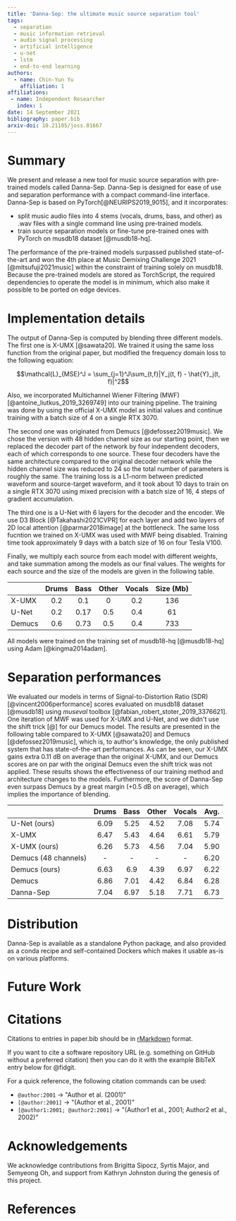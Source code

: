```yaml
---
title: 'Danna-Sep: the ultimate music source separation tool'
tags:
  - separation
  - music information retrieval
  - audio signal processing
  - artificial intelligence
  - u-net
  - lstm
  - end-to-end learning
authors:
  - name: Chin-Yun Yu
    affiliation: 1
affiliations:
 - name: Independent Researcher
   index: 1
date: 14 September 2021
bibliography: paper.bib
arxiv-doi: 10.21105/joss.01667
---
```


# Summary

We present and release a new tool for music source separation with pre-trained models called
Danna-Sep. Danna-Sep is designed for ease of use and separation performance with a compact command-line interface. Danna-Sep is based on PyTorch[@NEURIPS2019_9015], and it incorporates:

- split music audio files into 4 stems (vocals, drums, bass, and other) as .wav files with a single command line using pre-trained
models. 
- train source separation models or fine-tune pre-trained ones with PyTorch on musdb18 dataset [@musdb18-hq].

The performance of the pre-trained models surpassed published state-of-the-art and won the 4th place at Music Demixing Challenge 2021 [@mitsufuji2021music] within the constraint of training solely on musdb18. Because the pre-trained models are stored as TorchScript, the required dependencies to operate the model is in minimum, which also make it possible to be ported on edge devices.

# Implementation details

The output of Danna-Sep is computed by blending three different models. The first one is X-UMX [@sawata20]. We trained it using the same loss function from the original paper, but modified the frequency domain loss to the following equation:

$$\mathcal{L}_{MSE}^J = \sum_{j=1}^J\sum_{t,f}|Y_j(t, f) - \hat{Y}_j(t, f)|^2$$

Also, we incorporated Multichannel Wiener Filtering (MWF)[@antoine_liutkus_2019_3269749] into our training pipeline. The training was done by using the official X-UMX model as initial values and continue training with a batch size of 4 on a single RTX 3070.

The second one was originated from Demucs [@defossez2019music]. We chose the version with 48 hidden channel size as our starting point, then we replaced the decoder part of the network by four independent decoders, each of which corresponds to one source. These four decoders have the same architecture compared to the original decoder network while the hidden channel size was reduced to 24 so the total number of parameters is roughly the same. The training loss is a L1-norm between predicted waveform and source-target waveform, and it took about 10 days to train on a single RTX 3070 using mixed precision with a batch size of 16, 4 steps of gradient accumulation.

The third one is a U-Net with 6 layers for the decoder and the encoder. We use D3 Block [@Takahashi2021CVPR] for each layer and add two layers of 2D local attention [@parmar2018image] at the bottleneck. The same loss fucntion we trained on X-UMX was used with MWF being disabled. Training time took approximately 9 days with a batch size of 16 on four Tesla V100.

Finally, we multiply each source from each model with different weights, and take summation among the models as our final values. The weights for each source and the size of the models are given in the following table.

|         | Drums | Bass | Other | Vocals | Size (Mb) |
|---------|:-----:|:----:|:-----:|:------:|:---------:|
| X-UMX   | 0.2   | 0.1  | 0     | 0.2    | 136
| U-Net   | 0.2   | 0.17 | 0.5   | 0.4    | 61
| Demucs  | 0.6   | 0.73 | 0.5   | 0.4    | 733

All models were trained on the training set of musdb18-hq [@musdb18-hq] using Adam [@kingma2014adam]. 

# Separation performances

We evaluated our models in terms of Signal-to-Distortion Ratio (SDR) [@vincent2006performance] scores evaluated on musdb18 dataset [@musdb18] using *museval* toolbox [@fabian_robert_stoter_2019_3376621]. One iteration of MWF was used for X-UMX and U-Net, and we didn't use the shift trick [@] for our Demucs model. The results are presented in the following table compared to X-UMX [@sawata20] and Demucs [@defossez2019music], which is, to author's knowledge, the only published system that has state-of-the-art performances. As can be seen, our X-UMX gains extra 0.11 dB on average than the original X-UMX, and our Demucs scores are on par with the original Demucs even the shift trick was not applied. These results shows the effectiveness of our training method and architecture changes to the models. Furthermore, the score of Danna-Sep even surpass Demucs by a great margin (+0.5 dB on average), which implies the importance of blending.

|         | Drums | Bass | Other | Vocals | Avg. |
|---------|:-----:|:----:|:-----:|:------:|:----:|
| U-Net (ours) | 6.09 | 5.25 | 4.52 | 7.08 | 5.74
| X-UMX | 6.47 | 5.43 | 4.64 | 6.61 | 5.79
| X-UMX (ours) | 6.26 | 5.73 | 4.56 | 7.04 | 5.90
| Demucs (48 channels) | - | - | - | - | 6.20
| Demucs (ours) | 6.63 | 6.9 | 4.39 | 6.97 | 6.22
| Demucs | 6.86 | 7.01 | 4.42 | 6.84 | 6.28
| Danna-Sep | 7.04 | 6.97 | 5.18 | 7.71 | 6.73

# Distribution

Danna-Sep is available as a standalone Python package, and also provided as a conda recipe and
self-contained Dockers which makes it usable as-is on various platforms.

# Future Work

# Citations

Citations to entries in paper.bib should be in
[rMarkdown](http://rmarkdown.rstudio.com/authoring_bibliographies_and_citations.html)
format.

If you want to cite a software repository URL (e.g. something on GitHub without a preferred
citation) then you can do it with the example BibTeX entry below for @fidgit.

For a quick reference, the following citation commands can be used:
- `@author:2001`  ->  "Author et al. (2001)"
- `[@author:2001]` -> "(Author et al., 2001)"
- `[@author1:2001; @author2:2001]` -> "(Author1 et al., 2001; Author2 et al., 2002)"


# Acknowledgements

We acknowledge contributions from Brigitta Sipocz, Syrtis Major, and Semyeong
Oh, and support from Kathryn Johnston during the genesis of this project.

# References